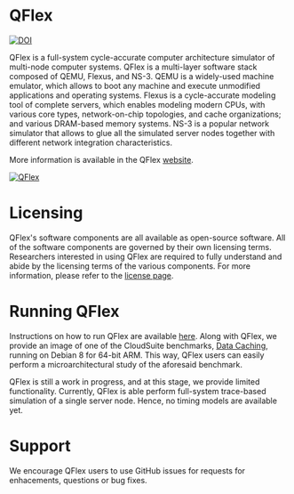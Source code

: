 # QFlex #
[![DOI](https://zenodo.org/badge/DOI/10.5281/zenodo.504368.svg)](https://doi.org/10.5281/zenodo.504368)

QFlex is a full-system cycle-accurate computer architecture simulator of multi-node computer systems. QFlex is a multi-layer software stack composed of QEMU, Flexus, and NS-3. QEMU is a widely-used machine emulator, which allows to boot any machine and execute unmodified applications and operating systems. Flexus is a cycle-accurate modeling tool of complete servers, which enables modeling modern CPUs, with various core types, network-on-chip topologies, and cache organizations; and various DRAM-based memory systems. NS-3 is a popular network simulator that allows to glue all the simulated server nodes together with different network integration characteristics. 

More information is available in the QFlex [website][qfw].

[![QFlex](http://qflex.epfl.ch/wp-content/uploads/2018/09/QFlex.png)](http://qflex.epfl.ch/)

# Licensing #

QFlex's software components are all available as open-source software. All of the software components are governed by 
their own licensing terms. Researchers interested in using QFlex are required to fully understand and abide by the 
licensing terms of the various components. For more information, please refer to the [license page][qfl].

# Running QFlex #

Instructions on how to run QFlex are available [here][qfd]. Along with QFlex, we provide an image of one of the CloudSuite benchmarks, [Data Caching][csdc], running on Debian 8 for 64-bit ARM. This way, QFlex users can easily perform a microarchitectural study of the aforesaid benchmark.

QFlex is still a work in progress, and at this stage, we provide limited functionality. Currently, QFlex is able perform full-system trace-based simulation of a single server node. Hence, no timing models are available yet.

# Support #

We encourage QFlex users to use GitHub issues for requests for enhacements, questions or bug fixes.

[qfw]: http://qflex.epfl.ch/
[qfl]: http://qflex.epfl.ch/license/
[qfd]: http://qflex.epfl.ch/#download
[csdc]: https://github.com/parsa-epfl/cloudsuite/blob/master/docs/benchmarks/data-caching.md


